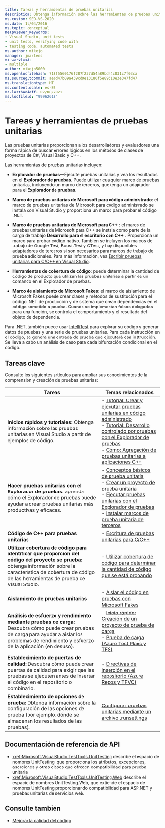 ```yaml
---
title: Tareas y herramientas de pruebas unitarias
description: Obtenga información sobre las herramientas de pruebas unitarias que puede usar para proporcionar a los desarrolladores y evaluadores una forma rápida de buscar errores lógicos en el código.
ms.custom: SEO-VS-2020
ms.date: 11/04/2016
ms.topic: conceptual
helpviewer_keywords:
- Visual Studio, unit tests
- unit tests, verifying code with
- testing code, automated tests
ms.author: mikejo
manager: jmartens
ms.workload:
- multiple
author: mikejo5000
ms.openlocfilehash: 718f5560176f287f237d54a89bd44c831c7f03ca
ms.sourcegitcommit: ae6d47b09a439cd0e13180f5e89510e3e347fd47
ms.translationtype: HT
ms.contentlocale: es-ES
ms.lasthandoff: 02/08/2021
ms.locfileid: "99962618"
---
```

# <a name="unit-test-tools-and-tasks"></a>Tareas y herramientas de pruebas unitarias

Las pruebas unitarias proporcionan a los desarrolladores y evaluadores una forma rápida de buscar errores lógicos en los métodos de clases de proyectos de C#, Visual Basic y C++.

Las herramientas de pruebas unitarias incluyen:

* **Explorador de pruebas**&mdash;Ejecute pruebas unitarias y vea los resultados en el **Explorador de pruebas**. Puede utilizar cualquier marco de pruebas unitarias, incluyendo un marco de terceros, que tenga un adaptador para el **Explorador de pruebas**.

* **Marco de pruebas unitarias de Microsoft para código administrado**: el marco de pruebas unitarias de Microsoft para código administrado se instala con Visual Studio y proporciona un marco para probar el código .NET.

* **Marco de pruebas unitarias de Microsoft para C++** : el marco de pruebas unitarias de Microsoft para C++ se instala como parte de la carga de trabajo **Desarrollo para el escritorio con C++** . Proporciona un marco para probar código nativo. También se incluyen los marcos de trabajo de Google Test, Boost.Test y CTest, y hay disponibles adaptadores de terceros si son necesarios para marcos de trabajo de prueba adicionales. Para más información, vea [Escribir pruebas unitarias para C/C++ en Visual Studio](../test/writing-unit-tests-for-c-cpp.md).

* **Herramientas de cobertura de código**: puede determinar la cantidad de código de producto que utilizan las pruebas unitarias a partir de un comando en el Explorador de pruebas.

* **Marco de aislamiento de Microsoft Fakes**: el marco de aislamiento de Microsoft Fakes puede crear clases y métodos de sustitución para el código .NET de producción y de sistema que crean dependencias en el código sometido a prueba. Cuando se implementan falsos delegados para una función, se controla el comportamiento y el resultado del objeto de dependencia.

Para .NET, también puede usar [IntelliTest](../test/generate-unit-tests-for-your-code-with-intellitest.md) para explorar su código y generar datos de pruebas y una serie de pruebas unitarias. Para cada instrucción en el código, se genera una entrada de prueba que ejecutará esa instrucción. Se lleva a cabo un análisis de caso para cada bifurcación condicional en el código.

## <a name="key-tasks"></a>Tareas clave

Consulte los siguientes artículos para ampliar sus conocimientos de la comprensión y creación de pruebas unitarias:

|Tareas|Temas relacionados|
|-|-----------------------|
|**Inicios rápidos y tutoriales:** Obtenga información sobre las pruebas unitarias en Visual Studio a partir de ejemplos de código.|- [Tutorial: Crear y ejecutar pruebas unitarias en código administrado](../test/walkthrough-creating-and-running-unit-tests-for-managed-code.md)<br />- [Tutorial: Desarrollo controlado por pruebas con el Explorador de pruebas](../test/quick-start-test-driven-development-with-test-explorer.md)<br />- [Cómo: Agregación de pruebas unitarias a aplicaciones C++](../test/how-to-use-microsoft-test-framework-for-cpp.md)|
|**Hacer pruebas unitarias con el Explorador de pruebas**: aprenda cómo el Explorador de pruebas puede ayudar a crear pruebas unitarias más productivas y eficaces.|- [Conceptos básicos de prueba unitaria](../test/unit-test-basics.md)<br />- [Crear un proyecto de prueba unitaria](../test/create-a-unit-test-project.md)<br />- [Ejecutar pruebas unitarias con el Explorador de pruebas](../test/run-unit-tests-with-test-explorer.md)<br />- [Instalar marcos de prueba unitaria de terceros](../test/install-third-party-unit-test-frameworks.md)|
|**Código de C++ para pruebas unitarias**|- [Escritura de pruebas unitarias para C/C++](../test/writing-unit-tests-for-c-cpp.md)|
|**Utilizar cobertura de código para identificar qué proporción del código del proyecto se prueba:** obtenga información sobre la característica de cobertura de código de las herramientas de prueba de Visual Studio.|- [Utilizar cobertura de código para determinar la cantidad de código que se está probando](../test/using-code-coverage-to-determine-how-much-code-is-being-tested.md)|
|**Aislamiento de pruebas unitarias**|- [Aislar el código en pruebas con Microsoft Fakes](../test/isolating-code-under-test-with-microsoft-fakes.md)|
|**Análisis de esfuerzo y rendimiento mediante pruebas de carga:** Descubra cómo puede crear pruebas de carga para ayudar a aislar los problemas de rendimiento y esfuerzo de la aplicación (en desuso).|- [Inicio rápido: Creación de un proyecto de prueba de carga](../test/quickstart-create-a-load-test-project.md)<br />- [Prueba de carga (Azure Test Plans y TFS)](/azure/devops/test/load-test/index?view=vsts&preserve-view=true)|
|**Establecimiento de puertas de calidad:** Descubra cómo puede crear puertas de calidad para exigir que las pruebas se ejecuten antes de insertar el código en el repositorio o combinarlo.|- [Directivas de inserción en el repositorio (Azure Repos y TFVC)](/azure/devops/repos/tfvc/add-check-policies?view=vsts&preserve-view=true)|
|**Establecimiento de opciones de prueba:** Obtenga información sobre la configuración de las opciones de prueba (por ejemplo, dónde se almacenan los resultados de las pruebas).|[Configurar pruebas unitarias mediante un archivo .runsettings](../test/configure-unit-tests-by-using-a-dot-runsettings-file.md)|

## <a name="api-reference-documentation"></a>Documentación de referencia de API

- <xref:Microsoft.VisualStudio.TestTools.UnitTesting> describe el espacio de nombres UnitTesting, que proporciona los atributos, excepciones, aserciones y otras clases que ofrecen compatibilidad para prueba unitaria.
- <xref:Microsoft.VisualStudio.TestTools.UnitTesting.Web> describe el espacio de nombres UnitTesting.Web, que extiende el espacio de nombres UnitTesting proporcionando compatibilidad para ASP.NET y pruebas unitarias de servicios web.

## <a name="see-also"></a>Consulte también

- [Mejorar la calidad del código](../test/improve-code-quality.md)